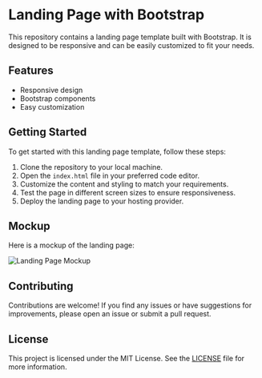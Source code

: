 # Landing Page with Bootstrap

This repository contains a landing page template built with Bootstrap. It is designed to be responsive and can be easily customized to fit your needs.

## Features

- Responsive design
- Bootstrap components
- Easy customization

## Getting Started

To get started with this landing page template, follow these steps:

1. Clone the repository to your local machine.
2. Open the `index.html` file in your preferred code editor.
3. Customize the content and styling to match your requirements.
4. Test the page in different screen sizes to ensure responsiveness.
5. Deploy the landing page to your hosting provider.

## Mockup

Here is a mockup of the landing page:

![Landing Page Mockup](mockup/Landing%20page%20ecommerce.jpg)

## Contributing

Contributions are welcome! If you find any issues or have suggestions for improvements, please open an issue or submit a pull request.

## License

This project is licensed under the MIT License. See the [LICENSE](LICENSE) file for more information.



